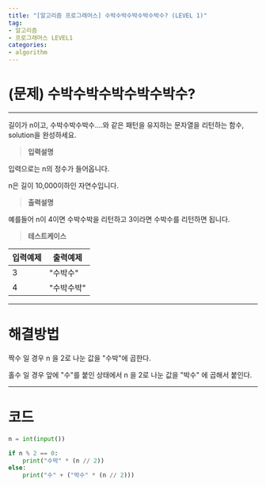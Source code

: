 ```yaml
---
title: "[알고리즘 프로그래머스] 수박수박수박수박수박수? (LEVEL 1)"
tag:
- 알고리즘
- 프로그래머스 LEVEL1
categories:
- algorithm
---
```


# (문제) 수박수박수박수박수박수?
---

길이가 n이고, 수박수박수박수....와 같은 패턴을 유지하는 문자열을 리턴하는 함수, solution을 완성하세요. 

> **입력설명**

입력으로는 n의 정수가 들어옵니다.

n은 길이 10,000이하인 자연수입니다.

> **출력설명**

예를들어 n이 4이면 수박수박을 리턴하고 3이라면 수박수를 리턴하면 됩니다.

> **테스트케이스**
 

| 입력예제 | 출력예제 |
| -------- | -------- | 
| 3 | "수박수" | 
| 4 | "수박수박" | 

---
# 해결방법

짝수 일 경우 n 을 2로 나눈 값을 "수박"에 곱한다.

홀수 일 경우 앞에  "수"를 붙인 상태에서 n 을 2로 나눈 값을 "박수" 에 곱해서 붙인다.

---
# 코드
```python
n = int(input())

if n % 2 == 0:
    print("수박" * (n // 2))
else:
    print("수" + ("박수" * (n // 2)))
```
